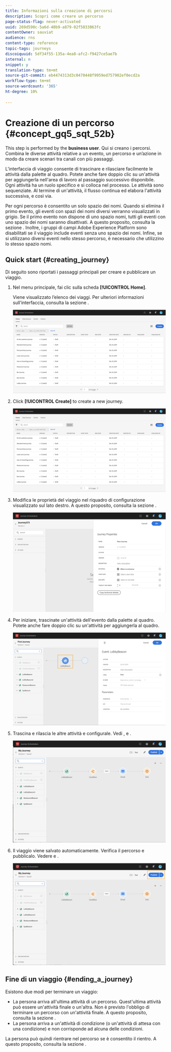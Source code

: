 ```yaml
---
title: Informazioni sulla creazione di percorsi
description: Scopri come creare un percorso
page-status-flag: never-activated
uuid: 269d590c-5a6d-40b9-a879-02f5033863fc
contentOwner: sauviat
audience: rns
content-type: reference
topic-tags: journeys
discoiquuid: 5df34f55-135a-4ea8-afc2-f9427ce5ae7b
internal: n
snippet: y
translation-type: tm+mt
source-git-commit: eb4474313d3c0470448f9959ed757902ef0ecd2a
workflow-type: tm+mt
source-wordcount: '365'
ht-degree: 10%

---
```




# Creazione di un percorso {#concept_gq5_sqt_52b}

This step is performed by the **business user**. Qui si creano i percorsi. Combina le diverse attività relative a un evento, un percorso e un’azione in modo da creare scenari tra canali con più passaggi.

L’interfaccia di viaggio consente di trascinare e rilasciare facilmente le attività dalla palette al quadro. Potete anche fare doppio clic su un&#39;attività per aggiungerla nell&#39;area di lavoro al passaggio successivo disponibile. Ogni attività ha un ruolo specifico e si colloca nel processo. Le attività sono sequenziate. Al termine di un&#39;attività, il flusso continua ed elabora l&#39;attività successiva, e così via.

Per ogni percorso è consentito un solo spazio dei nomi. Quando si elimina il primo evento, gli eventi con spazi dei nomi diversi verranno visualizzati in grigio. Se il primo evento non dispone di uno spazio nomi, tutti gli eventi con uno spazio dei nomi saranno disattivati. A questo proposito, consulta la sezione [](../event/selecting-the-namespace.md). Inoltre, i gruppi di campi Adobe Experience Platform sono disabilitati se il viaggio include eventi senza uno spazio dei nomi. Infine, se si utilizzano diversi eventi nello stesso percorso, è necessario che utilizzino lo stesso spazio nomi.

## Quick start {#creating_journey}

Di seguito sono riportati i passaggi principali per creare e pubblicare un viaggio.

1. Nel menu principale, fai clic sulla scheda **[!UICONTROL Home]**.

   Viene visualizzato l’elenco dei viaggi. Per ulteriori informazioni sull’interfaccia, consulta la sezione [](../building-journeys/using-the-journey-designer.md).

   ![](../assets/journey30.png)

1. Click **[!UICONTROL Create]** to create a new journey.

   ![](../assets/journey31.png)

1. Modifica le proprietà del viaggio nel riquadro di configurazione visualizzato sul lato destro. A questo proposito, consulta la sezione [](../building-journeys/changing-properties.md).

   ![](../assets/journey32.png)

1. Per iniziare, trascinate un&#39;attività dell&#39;evento dalla palette al quadro. Potete anche fare doppio clic su un&#39;attività per aggiungerla al quadro.

   ![](../assets/journey33.png)

1. Trascina e rilascia le altre attività e configurale. Vedi [](../building-journeys/event-activities.md), [](../building-journeys/about-orchestration-activities.md) e [](../building-journeys/about-action-activities.md).

   ![](../assets/journey34.png)

1. Il viaggio viene salvato automaticamente. Verifica il percorso e pubblicalo. Vedere [](../building-journeys/testing-the-journey.md) e [](../building-journeys/publishing-the-journey.md).

   ![](../assets/journey36.png)

## Fine di un viaggio {#ending_a_journey}

Esistono due modi per terminare un viaggio:

* La persona arriva all&#39;ultima attività di un percorso. Quest&#39;ultima attività può essere un&#39;attività finale o un&#39;altra. Non è previsto l&#39;obbligo di terminare un percorso con un&#39;attività finale. A questo proposito, consulta la sezione [](../building-journeys/end-activity.md).
* La persona arriva a un&#39;attività di condizione (o un&#39;attività di attesa con una condizione) e non corrisponde ad alcuna delle condizioni.

La persona può quindi rientrare nel percorso se è consentito il rientro. A questo proposito, consulta la sezione [](../building-journeys/changing-properties.md).
